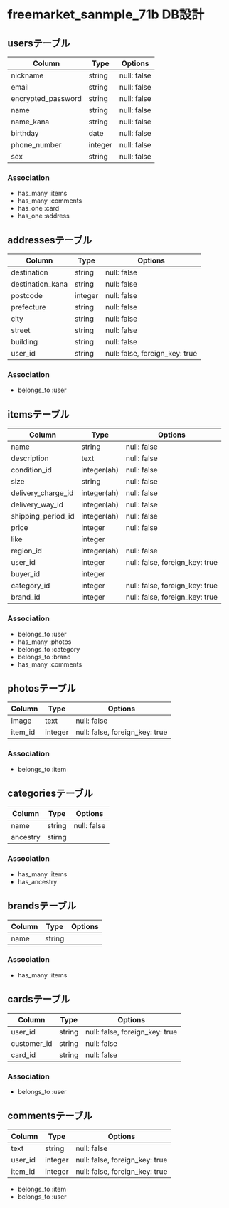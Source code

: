 # freemarket_sanmple_71b DB設計
## usersテーブル
|Column|Type|Options|
|------|----|-------|
|nickname|string|null: false|
|email|string|null: false|
|encrypted_password|string|null: false|
|name|string|null: false|
|name_kana|string|null: false|
|birthday|date|null: false|
|phone_number|integer|null: false|
|sex|string|null: false|
### Association
- has_many :items
- has_many :comments
- has_one :card
- has_one :address

## addressesテーブル
|Column|Type|Options|
|------|----|-------|
|destination|string|null: false|
|destination_kana|string|null: false|
|postcode|integer|null: false|
|prefecture|string|null: false|
|city|string|null: false|
|street|string|null: false|
|building|string|null: false|
|user_id|string|null: false, foreign_key: true|
### Association
- belongs_to :user

## itemsテーブル
|Column|Type|Options|
|------|----|-------|
|name|string|null: false|
|description|text|null: false|
|condition_id|integer(ah)|null: false|
|size|string|null: false|
|delivery_charge_id|integer(ah)|null: false|
|delivery_way_id|integer(ah)|null: false|
|shipping_period_id|integer(ah)|null: false|
|price|integer|null: false|
|like|integer||
|region_id|integer(ah)|null: false|
|user_id|integer|null: false, foreign_key: true|
|buyer_id|integer||
|category_id|integer|null: false, foreign_key: true|
|brand_id|integer|null: false, foreign_key: true|
### Association
- belongs_to :user
- has_many :photos
- belongs_to :category
- belongs_to :brand
- has_many :comments

## photosテーブル
|Column|Type|Options|
|------|----|-------|
|image|text|null: false|
|item_id|integer|null: false, foreign_key: true|
### Association
- belongs_to :item

## categoriesテーブル
|Column|Type|Options|
|------|----|-------|
|name|string|null: false|
|ancestry|stirng||
### Association
- has_many :items
- has_ancestry

## brandsテーブル
|Column|Type|Options|
|------|----|-------|
|name|string||
### Association
- has_many :items

## cardsテーブル
|Column|Type|Options|
|------|----|-------|
|user_id|string|null: false, foreign_key: true|
|customer_id|string|null: false|
|card_id|string|null: false|
### Association
- belongs_to :user

## commentsテーブル
|Column|Type|Options|
|------|----|-------|
|text|string|null: false|
|user_id|integer|null: false, foreign_key: true|
|item_id|integer|null: false, foreign_key: true|
- belongs_to :item
- belongs_to :user
